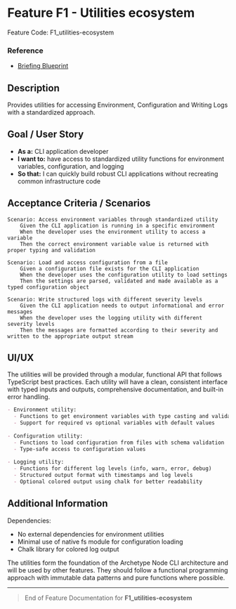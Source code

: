 # Feature F1 - Utilities ecosystem

Feature Code: F1_utilities-ecosystem

### Reference

- [Briefing Blueprint](/docs/briefing.blueprint.md)

## Description

Provides utilities for accessing Environment, Configuration and Writing Logs with a standardized approach.

## Goal / User Story

- **As a:** CLI application developer
- **I want to:** have access to standardized utility functions for environment variables, configuration, and logging
- **So that:** I can quickly build robust CLI applications without recreating common infrastructure code

## Acceptance Criteria / Scenarios

```gherkin
Scenario: Access environment variables through standardized utility
    Given the CLI application is running in a specific environment
    When the developer uses the environment utility to access a variable
    Then the correct environment variable value is returned with proper typing and validation

Scenario: Load and access configuration from a file
    Given a configuration file exists for the CLI application
    When the developer uses the configuration utility to load settings
    Then the settings are parsed, validated and made available as a typed configuration object

Scenario: Write structured logs with different severity levels
    Given the CLI application needs to output informational and error messages
    When the developer uses the logging utility with different severity levels
    Then the messages are formatted according to their severity and written to the appropriate output stream
```

## UI/UX

The utilities will be provided through a modular, functional API that follows TypeScript best practices. Each utility will have a clean, consistent interface with typed inputs and outputs, comprehensive documentation, and built-in error handling.

```markdown
- Environment utility:
  - Functions to get environment variables with type casting and validation
  - Support for required vs optional variables with default values
  
- Configuration utility:
  - Functions to load configuration from files with schema validation
  - Type-safe access to configuration values
  
- Logging utility:
  - Functions for different log levels (info, warn, error, debug)
  - Structured output format with timestamps and log levels
  - Optional colored output using chalk for better readability
```

## Additional Information

Dependencies:
- No external dependencies for environment utilities
- Minimal use of native fs module for configuration loading
- Chalk library for colored log output

The utilities form the foundation of the Archetype Node CLI architecture and will be used by other features. They should follow a functional programming approach with immutable data patterns and pure functions where possible.

---


> End of Feature Documentation for **F1_utilities-ecosystem**